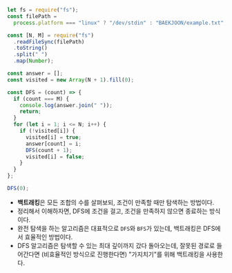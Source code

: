 ```js
let fs = require("fs");
const filePath =
  process.platform === "linux" ? "/dev/stdin" : "BAEKJOON/example.txt";

const [N, M] = require("fs")
  .readFileSync(filePath)
  .toString()
  .split(" ")
  .map(Number);

const answer = [];
const visited = new Array(N + 1).fill(0);

const DFS = (count) => {
  if (count === M) {
    console.log(answer.join(" "));
    return;
  }
  for (let i = 1; i <= N; i++) {
    if (!visited[i]) {
      visited[i] = true;
      answer[count] = i;
      DFS(count + 1);
      visited[i] = false;
    }
  }
};

DFS(0);
```

- **백트래킹**은 모든 조합의 수를 살펴보되, 조건이 만족할 때만 탐색하는 방법이다.
- 정리해서 이해하자면, DFS에 조건을 걸고, 조건을 만족하지 않으면 종료하는 방식이다.
- 완전 탐색을 하는 알고리즘은 대표적으로 `DFS`와 `BFS`가 있는데, 백트래킹은 DFS에서 효율적인 방법이다.
- DFS 알고리즘은 탐색할 수 있는 최대 깊이까지 갔다 돌아오는데, 잘못된 경로로 들어간다면 (비효율적인 방식으로 진행한다면) "가지치기"를 위해 백트래킹을 사용한다.
